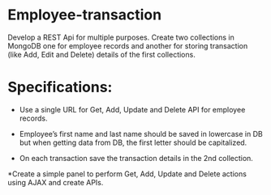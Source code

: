 # Employee-transaction


Develop a REST Api for multiple purposes. Create two collections in MongoDB one for employee records and another for storing transaction (like Add, Edit and Delete) details of the first collections.


# Specifications:

* Use a single URL for Get, Add, Update and Delete API for employee records.

* Employee’s first name and last name should be saved in lowercase in DB but when getting data from DB, the first    letter should be capitalized.

* On each transaction save the transaction details in the 2nd collection.

*Create a simple panel to perform Get, Add, Update and Delete actions using AJAX and create APIs.